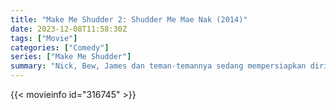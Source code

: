 ```yaml
---
title: "Make Me Shudder 2: Shudder Me Mae Nak (2014)"
date: 2023-12-08T11:58:30Z
tags: ["Movie"]
categories: ["Comedy"]
series: ["Make Me Shudder"]
summary: "Nick, Bew, James dan teman-temannya sedang mempersiapkan diri untuk masuk universitas. Karena mereka bermain terlalu banyak dan gagal total dalam ujian mereka, James membawa teman-temannya untuk menerima berkah dari Kuil Mae Nak, berharap untuk masuk..."
---
```


<mux-player stream-type="on-demand"
src="https://kp3d-my.sharepoint.com/personal/ryoo_kp3d_onmicrosoft_com/_layouts/15/download.aspx?share=EU4FVY3zjiVCox-OW3X1tLcBlIYVhnUAA-iRHIB0TP6ejw" prefer-playback="mse" controls>

</mux-player>


{{< movieinfo id="316745" >}}

<script src="https://cdn.jsdelivr.net/npm/@mux/mux-player"></script>

 <script type="application/ld+json ">
{
"@context": "https://schema.org/",
"@type": "VideoObject",
"name": "Make Me Shudder 2: Shudder Me Mae Nak (2014)",
"contentUrl": "https://stream.mux.com/vFBdPTsUiLCoC9ZVJ7btQsEccGrAtc02x02ANnVcPZa2w.m3u8",
"thumbnailUrl": "https://www.themoviedb.org/t/p/original/sdbIYcjx1IZCWJMismsAMUmkFok.jpg?width=314&fit_mode=preserve&time=25",
"uploadDate": "2023-12-08T11:58:30Z",
}

</script>
